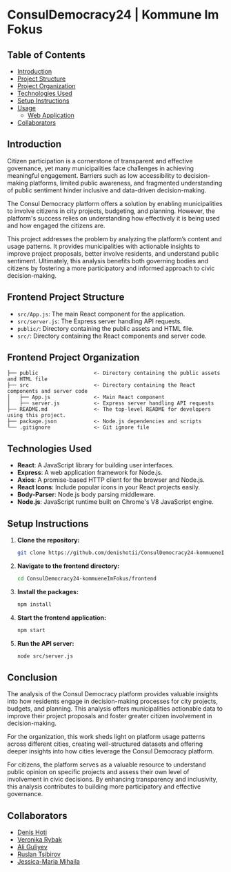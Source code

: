# ConsulDemocracy24 | Kommune Im Fokus

## Table of Contents
- [Introduction](#introduction)
- [Project Structure](#project-structure)
- [Project Organization](#project-organization)
- [Technologies Used](#technologies-used)
- [Setup Instructions](#setup-instructions)
- [Usage](#usage)
    - [Web Application](#web-application)
- [Collaborators](#collaborators)

## Introduction
Citizen participation is a cornerstone of transparent and effective governance, yet many municipalities face challenges in achieving meaningful engagement. Barriers such as low accessibility to decision-making platforms, limited public awareness, and fragmented understanding of public sentiment hinder inclusive and data-driven decision-making.

The Consul Democracy platform offers a solution by enabling municipalities to involve citizens in city projects, budgeting, and planning. However, the platform's success relies on understanding how effectively it is being used and how engaged the citizens are.

This project addresses the problem by analyzing the platform’s content and usage patterns. It provides municipalities with actionable insights to improve project proposals, better involve residents, and understand public sentiment. Ultimately, this analysis benefits both governing bodies and citizens by fostering a more participatory and informed approach to civic decision-making.

## Frontend Project Structure

- `src/App.js`: The main React component for the application.
- `src/server.js`: The Express server handling API requests.
- `public/`: Directory containing the public assets and HTML file.
- `src/`: Directory containing the React components and server code.

## Frontend Project Organization

    ├── public                  <- Directory containing the public assets and HTML file
    ├── src                     <- Directory containing the React components and server code
    │   ├── App.js              <- Main React component
    │   ├── server.js           <- Express server handling API requests
    ├── README.md               <- The top-level README for developers using this project.
    ├── package.json            <- Node.js dependencies and scripts
    └── .gitignore              <- Git ignore file

## Technologies Used
- **React**: A JavaScript library for building user interfaces.
- **Express**: A web application framework for Node.js.
- **Axios**: A promise-based HTTP client for the browser and Node.js.
- **React Icons**: Include popular icons in your React projects easily.
- **Body-Parser**: Node.js body parsing middleware.
- **Node.js**: JavaScript runtime built on Chrome's V8 JavaScript engine.

## Setup Instructions

1. **Clone the repository:**
    ```bash
    git clone https://github.com/denishotii/ConsulDemocracy24-kommueneImFokus.git
    ```

2. **Navigate to the frontend directory:**
    ```bash
    cd ConsulDemocracy24-kommueneImFokus/frontend
    ```

3. **Install the packages:**
    ```bash
    npm install
    ```

4. **Start the frontend application:**
    ```bash
    npm start
    ```

5. **Run the API server:**
    ```bash
    node src/server.js
    ```

## Conclusion

The analysis of the Consul Democracy platform provides valuable insights into how residents engage in decision-making processes for city projects, budgets, and planning. This analysis offers municipalities actionable data to improve their project proposals and foster greater citizen involvement in decision-making.

For the organization, this work sheds light on platform usage patterns across different cities, creating well-structured datasets and offering deeper insights into how cities leverage the Consul Democracy platform.

For citizens, the platform serves as a valuable resource to understand public opinion on specific projects and assess their own level of involvement in civic decisions. By enhancing transparency and inclusivity, this analysis contributes to building more participatory and effective governance.

## Collaborators

- [Denis Hoti](https://www.linkedin.com/in/denishoti/)
- [Veronika Rybak](https://www.linkedin.com/in/veronika-rybak-55379a337/)
- [Ali Guliyev](https://www.linkedin.com/in/ali-guliyev-389837238/)
- [Ruslan Tsibirov](https://www.linkedin.com/in/ruslan-tsibirov-6bb6a2262/)
- [Jessica-Maria Mihaila](#)